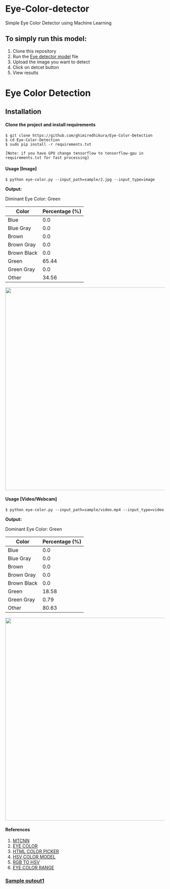 # Eye-Color-detector
Simple Eye Color Detector using Machine Learning

## To simply run this model:
1. Clone this repository
2. Run the [Eye detector model](https://github.com/mridulshinghal123/Eye-Color-detector/blob/main/ed1.ipynb) file
3. Upload the image you want to detect
4. Click on detcet button
5. View results

# Eye Color Detection

## Installation 
#### Clone the project and install requirements
    $ git clone https://github.com/ghimiredhikura/Eye-Color-Detection
    $ cd Eye-Color-Detection
    $ sudo pip install -r requirements.txt

    [Note: if you have GPU change tensorflow to tensorflow-gpu in requirements.txt for fast processing]

#### Usage [Image]
    $ python eye-color.py --input_path=sample/2.jpg --input_type=image

**Output:**  

Diminant Eye Color:  Green  

|Color         | Percentage (%)|
|--------------|-----------|
|Blue |  0.0 |
|Blue Gray |  0.0 |
|Brown |  0.0 |
|Brown Gray |  0.0 |
|Brown Black |  0.0 |
|Green |  65.44 |
|Green Gray |  0.0 |
|Other |  34.56 |

<p align="left"><img src="sample/result.jpg" width="640"\></p>

#### Usage [Video/Webcam]
    $ python eye-color.py --input_path=sample/video.mp4 --input_type=video

**Output:**  

Dominant Eye Color:  Green

|Color         | Percentage (%)|
|--------------|-----------|
|Blue |  0.0 |
|Blue Gray |  0.0 |
|Brown |  0.0 |
|Brown Gray |  0.0 |
|Brown Black |  0.0 |
|Green |  18.58 |
|Green Gray |  0.79 |
|Other |  80.63 |

<p align="left"><img src="sample/result_video.jpg" width="640"\></p>

#### References
1. [MTCNN](https://github.com/ipazc/mtcnn)
2. [EYE COLOR](https://www.edow.com/general-eye-care/eyecolor/)
3. [HTML COLOR PICKER](https://www.w3schools.com/colors/colors_picker.asp?colorhex=ffff00)
4. [HSV COLOR MODEL](https://www.lifewire.com/what-is-hsv-in-design-1078068)
5. [RGB TO HSV](https://www.rapidtables.com/convert/color/rgb-to-hsv.html)
6. [EYE COLOR RANGE](https://github.com/jeffreyolchovy/whatismyeyecolor/blob/master/library/src/main/scala)


### [Sample outout1](https://github.com/mridulshinghal123/Eye-Color-detector/blob/main/Sample1.png)
